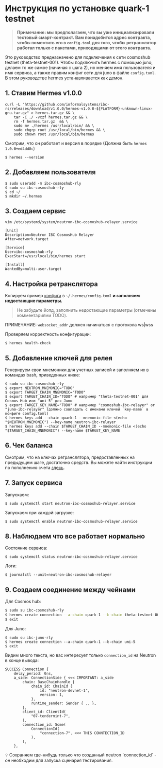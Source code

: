 # Инструкция по установке quark-1 testnet

> **Примечание: мы предполагаем, что вы уже инициализировали тестовый смарт-контракт. Вам понадобится адрес контракта, чтобы поместить его в `config.toml` для того, чтобы ретранслятор работал только с пакетами, приходящими от этого контракта.**

Это руководство предназначено для подключения к сети cosmoshub testnet (theta-testnet-001). Чтобы подключить hermes с помощью juno, делаем то же самое (начиная с шага 2), но меняем имя пользователя и имя сервиса, а также правим конфиг сети для juno в файле `config.toml`. В этом руководстве hermes устанавливается как демон.

## 1. Ставим Hermes v1.0.0

```
curl -L "https://github.com/informalsystems/ibc-rs/releases/download/v1.0.0/hermes-v1.0.0-${PLATFORM}-unknown-linux-gnu.tar.gz" > hermes.tar.gz && \
    tar -C ./ -vxzf hermes.tar.gz && \
    rm -f hermes.tar.gz  && \
    sudo mv ./hermes /usr/local/bin/ && \
    sudo chgrp root /usr/local/bin/hermes && \
    sudo chown root /usr/local/bin/hermes
```

Смотрим, что он работает и версия в порядке (Должна быть `hermes 1.0.0+ed4dd8c`)

`$ hermes --version`

## 2. Добавляем пользователя

```
$ sudo useradd -m ibc-cosmoshub-rly
$ sudo su ibc-cosmoshub-rly
$ cd ~/
$ mkdir ~/.hermes
```

## 3. Создаем сервис

`vim /etc/systemd/system/neutron-ibc-cosmoshub-relayer.service`

```
[Unit]
Description=Neutron IBC CosmosHub Relayer
After=network.target

[Service]
User=ibc-cosmoshub-rly
ExecStart=/usr/local/bin/hermes start

[Install]
WantedBy=multi-user.target
```

## 4. Настройка ретранслятора

Копируем пример [конфига](https://github.com/neutron-org/testnets/blob/main/quark/ibc-relayer/config.toml) в `~/.hermes/config.toml` **и заполняем недостающие параметры.**

> Не забудьте йопд, заполнить недостающие параметры (отмечены комментариями TODO).

ПРИМЕЧАНИЕ: `websocket_addr` должен начинаться с протокола ws|wss

Проверяем корректность конфигурации:

`$ hermes health-check`

## 5. Добавление ключей для релея

Генерируем свои мнемоники для учетных записей и заполняем их в командах bash, приведенных ниже:

```
$ sudo su ibc-cosmoshub-rly
$ export NEUTRON_MNEMONIC="TODO"
$ export TARGET_CHAIN_MNEMONIC="TODO"
$ export TARGET_CHAIN_ID="TODO" # например "theta-testnet-001" для Cosmos Hub или "uni-5" для Juno 
$ export TARGET_KEY_NAME="TODO" # например "cosmoshub-ibc-relayer" or "juno-ibc-relayer" (должно совпадать с именами ключей `key-name` в конфиге config.toml)
$ hermes keys add --chain quark-1 --mnemonic-file <(echo "$NEUTRON_MNEMONIC") --key-name neutron-ibc-relayer
$ hermes keys add --chain $TARGET_CHAIN_ID --mnemonic-file <(echo "$TARGET_CHAIN_MNEMONIC") --key-name $TARGET_KEY_NAME
```

## 6. Чек баланса

Смотрим, что на ключах ретранслятора, предоставленных на предыдущем шаге, достаточно средств. Вы можете найти инструкции по пополнению счета [здесь](https://github.com/neutron-org/testnets/blob/main/quark/testcases/ICA+ICQ.md#getting-ready).

## 7. Запуск сервиса

Запускаем:

`$ sudo systemctl start neutron-ibc-cosmoshub-relayer.service`

Запускаем при каждой загрузке:

`$ sudo systemctl enable neutron-ibc-cosmoshub-relayer.service`

## 8. Наблюдаем что все работает нормально

Состояние сервиса:

`$ sudo systemctl status neutron-ibc-cosmoshub-relayer.service`

Логи:

`$ journalctl --unit=neutron-ibc-cosmoshub-relayer`

## 9. Создаем соединение между чейнами

Для Cosmos hub:

```bash
$ sudo su ibc-cosmoshub-rly
$ hermes create connection --a-chain quark-1 --b-chain theta-testnet-001
$ exit
```

Для Juno:

```
$ sudo su ibc-juno-rly
$ hermes create connection --a-chain quark-1 --b-chain uni-5
$ exit
```

Видим много текста, но вас интересует только `connection_id` на Neutron в конце вывода:

```
SUCCESS Connection {
    delay_period: 0ns,
    a_side: ConnectionSide { <<< IMPORTANT: a_side
        chain: BaseChainHandle {
            chain_id: ChainId {
                id: "neutron-devnet-1",
                version: 1,
            },
            runtime_sender: Sender { .. },
        },
        client_id: ClientId(
            "07-tendermint-7",
        ),
        connection_id: Some(
            ConnectionId(
                "connection-7", <<< THIS CONNTECTION_ID
            ),
        ),
    },
```

<aside>
💡 Сохраняем где-нибудь только что созданный neutron `connection_id` - он необходим для запуска сценария тестирования.
</aside>
